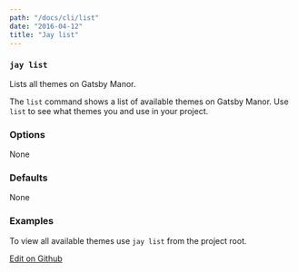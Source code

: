```yaml
---
path: "/docs/cli/list"
date: "2016-04-12"
title: "Jay list"
---
```


### `jay list`
Lists all themes on Gatsby Manor.

The `list` command shows a list of available themes on Gatsby Manor. Use `list` to see what themes you and use in your project.

### Options
None

### Defaults
None

### Examples
To view all available themes use `jay list` from the project root.

[Edit on Github](https://github.com/gatsbymanor/gatsby-manor-content)
